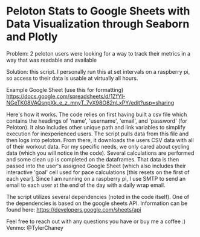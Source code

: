 # Peloton Stats to Google Sheets with Data Visualization through Seaborn and Plotly

Problem: 2 peloton users were looking for a way to track their metrics in a way that was readable and available

Solution: this script. I personally run this at set intervals on a raspberry pi, so access to their data 
is usable at virtually all hours.

Example Google Sheet (use this for formatting)
https://docs.google.com/spreadsheets/d/1ZfYI-NGeTK08VAQsnpXk_e_z_mnyT_7vX98O82nLxPY/edit?usp=sharing

Here's how it works. The code relies on first having built a csv file which contains the headings of 'name',
'username', 'email', and 'password' (for Peloton). It also includes other unique path and link variables to
simplify execution for inexperienced users. The script pulls data from this file and then logs into
peloton. From there, it downloads the users CSV data with all of their workout data. For my specific needs,
we only cared about cycling data (which you will notice in the code). Several calculations are performed and
some clean up is completed on the dataframes. That data is then passed into the user's assigned Google Sheet
(which also includes their interactive 'goal' cell used for pace calculations [this resets on the first of each
year]. Since I am running on a raspberry pi, I use SMTP to send an email to each user at the end of the day with
a daily wrap email.

The script utilizes several dependencies (noted in the code itself). One of the dependencies is based on the 
google sheets API. Information can be found here: https://developers.google.com/sheets/api

Feel free to reach out with any questions you have or buy me a coffee :) Venmo: @TylerChaney
